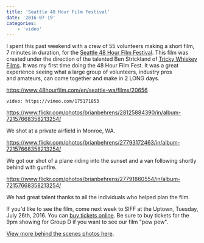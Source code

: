 ```yaml
---
title: 'Seattle 48 Hour Film Festival'
date: '2016-07-19'
categories:
    - 'video'
---
```


I spent this past weekend with a crew of 55 volunteers making a short film, 7 minutes in duration, for the [Seattle 48 Hour Film Festival](https://www.48hourfilm.com/seattle-wa). This film was created under the direction of the talented Ben Strickland of [Tricky Whiskey Films](https://www.facebook.com/TrickyWhiskeyFilmsSeattle/). It was my first time doing the 48 Hour Film Fest. It was a great experience seeing what a large group of volunteers, industry pros and amateurs, can come together and make in 2 LONG days.

https://www.48hourfilm.com/en/seattle-wa/films/20656

`video: https://vimeo.com/175171853`

https://www.flickr.com/photos/brianbehrens/28125884390/in/album-72157668358213254/

We shot at a private airfield in Monroe, WA.

https://www.flickr.com/photos/brianbehrens/27793172463/in/album-72157668358213254/

We got our shot of a plane riding into the sunset and a van following shortly behind with gunfire.

https://www.flickr.com/photos/brianbehrens/27791860554/in/album-72157668358213254/

We had great talent thanks to all the individuals who helped plan the film.

If you'd like to see the film, come next week to SIFF at the Uptown, Tuesday, July 26th, 2016. You can [buy tickets online](https://www.siff.net/cinema/visiting-programs/48-hour-film-project). Be sure to buy tickets for the 9pm showing for Group D if you want to see our film "pew pew".

[View more behind the scenes photos here](https://flic.kr/s/aHskAduk8C).
